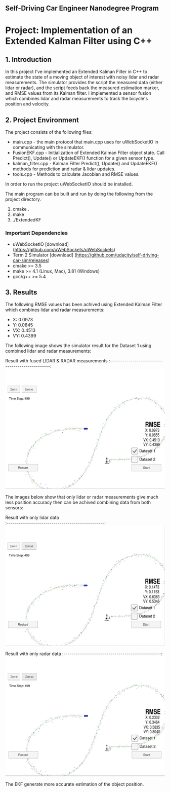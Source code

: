 ## Self-Driving Car Engineer Nanodegree Program
# Project: Implementation of an Extended Kalman Filter using C++

## 1. Introduction

In this project I've implemented an Extended Kalman Filter in C++ to estimate the state of a moving object of interest with noisy lidar and radar measurements. The simulator provides the script the measured data (either lidar or radar), and the script feeds back the measured estimation marker, and RMSE values from its Kalman filter. I implemented a sensor fusion which combines lidar and radar measurements to track the bicycle's position and velocity.

 
## 2. Project Environment

The project consists of the following files:

* main.cpp - the main protocol that main.cpp uses for uWebSocketIO in communicating with the simulator.
* FusionEKF.cpp - Initialization of Extended Kalman Filter object state. Call Predict(), Update() or UpdateEKF() function for a given sensor type.
* kalman_filter.cpp - Kalman Filter Predict(), Update() and UpdateEKF() methods for prediction and radar & lidar updates. 
* tools.cpp - Methods to calculate Jacobian and RMSE values.


In order to run the project uWebSocketIO should be installed.

The main program can be built and run by doing the following from the project directory.

1. cmake .
2. make
3. ./ExtendedKF

### Important Dependencies

* uWebSocketIO [download] (https://github.com/uWebSockets/uWebSockets)
* Term 2 Simulator [download] (https://github.com/udacity/self-driving-car-sim/releases)
* cmake >= 3.5
* make >= 4.1 (Linux, Mac), 3.81 (Windows)
* gcc/g++ >= 5.4

## 3. Results

The following RMSE values has been achived using Extended Kalman Filter which combines lidar and radar measurements: 
* X: 0.0973
* Y: 0.0845
* VX: 0.4513
* VY: 0.4399


The following image shows the simulator result for the Dataset 1 using combined lidar and radar measurements:

Result with fused LIDAR & RADAR measurements
:------------------------------------------------:
<img src="./img/lidar-and-radar.jpg" width="800">


The images below show that only lidar or radar measurements give much less position accuracy then can be achived combining data from both sensors:

Result with only lidar data     
:------------------------------------------------:
<img src="./img/lidar.jpg" width="800">

Result with only radar data
:------------------------------------------------:
 <img src="./img/radar.jpg" width="800"> 


The EKF generate more accurate estimation of the object position.

